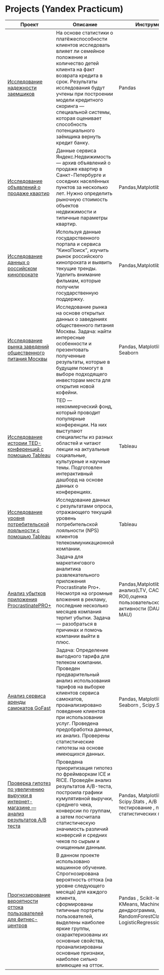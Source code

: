 # Projects (Yandex Practicum)
Проект | Описание | Инструменты
--- | --- | ---
[Исследование надежности заемщиков](https://colab.research.google.com/drive/18QUcafjX0Iw6SWgxv1HAKOxKTkX_XdT6?usp=drive_link) | На основе статистики о платёжеспособности клиентов исследовать влияет ли семейное положение и количество детей клиента на факт возврата кредита в срок. Результаты исследования будут учтены при построении модели кредитного скоринга — специальной системы, которая оценивает способность потенциального заёмщика вернуть кредит банку. | Pandas
[Исследование объявлений о продаже квартир](https://colab.research.google.com/drive/1CIZ6Nii-NB3VlYhCGRwWp1bsaZUQeSKi?usp=sharing) | Данные сервиса Яндекс.Недвижимость — архив объявлений о продаже квартир в Санкт-Петербурге и соседних населённых пунктов за несколько лет. Нужно определить рыночную стоимость объектов недвижимости и  типичные параметры квартир.  | Pandas,Matplotlib
[Исследование данных о российском кинопрокате](https://colab.research.google.com/drive/1PKZZxYxwJJdrUZo6Z1XhugRRtkDfb2Vi?usp=sharing) |Используя данные государственного портала и сервиса “КиноПоиск”, изучить рынок российского кинопроката и выявить текущие тренды. Уделить внимание фильмам, которые получили государственную поддержку. | Pandas,Matplotlib
[Исследование рынка заведений общественного питания Москвы](https://colab.research.google.com/drive/1AWrN9K9_JX4yFeSDfgnOtfXNv2bnrxNO?usp=sharing) | Исследование рынка на основе открытых данных о заведениях общественного питания Москвы. Задача: найти интересные особенности и презентовать полученные результаты, которые в будущем помогут в выборе подходящего инвесторам места для открытия новой кофейни. | Pandas, Matplotlib, Plotly, Seaborn
[Исследование истории TED-конференций с помощью Tableau](https://public.tableau.com/app/profile/serova.lyubov/viz/_16846677081030/sheet21?publish=yes) | TED  — некоммерческий фонд, который проводит популярные конференции. На них выступают специалисты из разных областей и читают лекции на актуальные социальные, культурные и научные темы. Подготовлен интерактивный дашборд на основе данных о конференциях. | Tableau
[Исследование уровня потребительской лояльности с помощью Tableau](https://colab.research.google.com/drive/1mfYVbY_ZrLe9ESpdiIzKkX1FhWFdd2cn?usp=drive_link) | Исследование данных с результатами опроса, отражающего текущий уровень потребительской лояльности (NPS) клиентов телекоммуникационной компании. | Tableau
[Анализ убытков приложения ProcrastinatePRO+](https://colab.research.google.com/drive/1pbW5-GqHBsIwH8FDgcXWWZUcdcx3Slwx?usp=sharing) | Задача для маркетингового аналитика развлекательного приложения Procrastinate Pro+. Несмотря на огромные вложения в рекламу, последние несколько месяцев компания терпит убытки. Задача — разобраться в причинах и помочь компании выйти в плюс. |  Pandas,Matplotlib,когортный анализ(LTV, CAC, ROI),оценка пользовательской активности (DAU, WAU, MAU)
[Анализ сервиса аренды самокатов GoFast](https://colab.research.google.com/drive/18WLRYn1M9B6zptz8m6bFffrNIKZkpxk-?usp=drive_link) | Задача: Определение выгодного тарифа для телеком компании. Проведен предварительный анализ использования тарифов на выборке клиентов сервиса самокатов, проанализировано поведение клиентов при использовании услуг. Проведена предобработка данных, их анализ. Проверены статистические гипотезы на основе имеющихся данных. | Pandas, Matplotlib, Plotly, Seaborn , Scipy.Stats
[Проверка гипотез по увеличению выручки в интернет-магазине — анализ результатов A/B теста](https://colab.research.google.com/drive/1HxjKE-r3WhHWtd1RSayHOTL0km_WV-3X?usp=drive_link) | Проведена приоритизация гипотез по фреймворкам ICE и RICE. Проведён анализ результатов A/B-теста, построила графики кумулятивной выручки, среднего чека, конверсии по группам, а затем посчитала статистическую значимость различий конверсий и средних чеков по сырым и очищенным данным. | Pandas, Matplotlib, Scipy.Stats , A/B - тестирование , проверка статистических гипотез
[Прогнозирование вероятности оттока пользователей для фитнес-центров](https://colab.research.google.com/drive/1HxjKE-r3WhHWtd1RSayHOTL0km_WV-3X?usp=drive_link) | В данном проекте использовано машинное обучение. Спрогнозирована вероятность оттока (на уровне следующего месяца) для каждого клиента, сформированы типичные портреты пользователей, выделены наиболее яркие группы, охарактеризованы их основные свойства, проанализированы основные признаки, наиболее сильно влияющие на отток. | Pandas , Scikit-learn, KMeans, Machine Learning, дендрограмма, RandomForestClassifier, LogisticRegression
